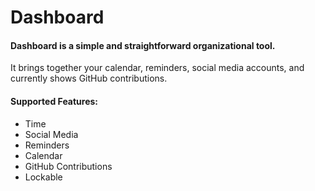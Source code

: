 # Dashboard
#### Dashboard is a simple and straightforward organizational tool.
It brings together your calendar, reminders, social media accounts, and currently shows GitHub contributions.

#### __Supported Features:__
* Time
* Social Media
* Reminders
* Calendar
* GitHub Contributions
* Lockable